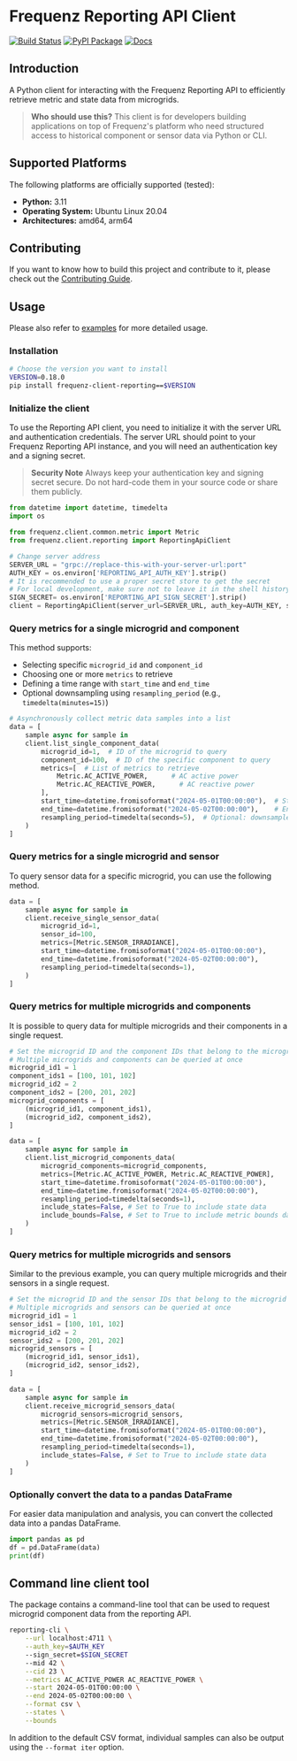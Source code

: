 # Frequenz Reporting API Client

[![Build Status](https://github.com/frequenz-floss/frequenz-client-reporting-python/actions/workflows/ci.yaml/badge.svg)](https://github.com/frequenz-floss/frequenz-client-reporting-python/actions/workflows/ci.yaml)
[![PyPI Package](https://img.shields.io/pypi/v/frequenz-client-reporting)](https://pypi.org/project/frequenz-client-reporting/)
[![Docs](https://img.shields.io/badge/docs-latest-informational)](https://frequenz-floss.github.io/frequenz-client-reporting-python/)

## Introduction

A Python client for interacting with the Frequenz Reporting API to efficiently retrieve metric and state data from microgrids.

> **Who should use this?**
> This client is for developers building applications on top of Frequenz's platform who need structured access to historical component or sensor data via Python or CLI.


## Supported Platforms

The following platforms are officially supported (tested):

- **Python:** 3.11
- **Operating System:** Ubuntu Linux 20.04
- **Architectures:** amd64, arm64

## Contributing

If you want to know how to build this project and contribute to it, please
check out the [Contributing Guide](CONTRIBUTING.md).


## Usage

Please also refer to [examples](https://github.com/frequenz-floss/frequenz-client-reporting-python/tree/HEAD/examples) for more detailed usage.

### Installation

```bash
# Choose the version you want to install
VERSION=0.18.0
pip install frequenz-client-reporting==$VERSION
```


### Initialize the client

To use the Reporting API client, you need to initialize it with the server URL and authentication credentials.
The server URL should point to your Frequenz Reporting API instance, and you will need an authentication key and a signing secret.

> **Security Note**
> Always keep your authentication key and signing secret secure. Do not hard-code them in your source code or share them publicly.

```python
from datetime import datetime, timedelta
import os

from frequenz.client.common.metric import Metric
from frequenz.client.reporting import ReportingApiClient

# Change server address
SERVER_URL = "grpc://replace-this-with-your-server-url:port"
AUTH_KEY = os.environ['REPORTING_API_AUTH_KEY'].strip()
# It is recommended to use a proper secret store to get the secret
# For local development, make sure not to leave it in the shell history
SIGN_SECRET= os.environ['REPORTING_API_SIGN_SECRET'].strip()
client = ReportingApiClient(server_url=SERVER_URL, auth_key=AUTH_KEY, sign_secret=SIGN_SECRET)
```

### Query metrics for a single microgrid and component

This method supports:
- Selecting specific `microgrid_id` and `component_id`
- Choosing one or more `metrics` to retrieve
- Defining a time range with `start_time` and `end_time`
- Optional downsampling using `resampling_period` (e.g., `timedelta(minutes=15)`)

```python
# Asynchronously collect metric data samples into a list
data = [
    sample async for sample in
    client.list_single_component_data(
        microgrid_id=1,  # ID of the microgrid to query
        component_id=100,  # ID of the specific component to query
        metrics=[  # List of metrics to retrieve
            Metric.AC_ACTIVE_POWER,      # AC active power
            Metric.AC_REACTIVE_POWER,      # AC reactive power
        ],
        start_time=datetime.fromisoformat("2024-05-01T00:00:00"),  # Start of query range (UTC)
        end_time=datetime.fromisoformat("2024-05-02T00:00:00"),    # End of query range (UTC)
        resampling_period=timedelta(seconds=5),  # Optional: downsample data to 5-second intervals
    )
]
```


### Query metrics for a single microgrid and sensor

To query sensor data for a specific microgrid, you can use the following method.

```python
data = [
    sample async for sample in
    client.receive_single_sensor_data(
        microgrid_id=1,
        sensor_id=100,
        metrics=[Metric.SENSOR_IRRADIANCE],
        start_time=datetime.fromisoformat("2024-05-01T00:00:00"),
        end_time=datetime.fromisoformat("2024-05-02T00:00:00"),
        resampling_period=timedelta(seconds=1),
    )
]
```


### Query metrics for multiple microgrids and components

It is possible to query data for multiple microgrids and their components in a single request.

```python
# Set the microgrid ID and the component IDs that belong to the microgrid
# Multiple microgrids and components can be queried at once
microgrid_id1 = 1
component_ids1 = [100, 101, 102]
microgrid_id2 = 2
component_ids2 = [200, 201, 202]
microgrid_components = [
    (microgrid_id1, component_ids1),
    (microgrid_id2, component_ids2),
]

data = [
    sample async for sample in
    client.list_microgrid_components_data(
        microgrid_components=microgrid_components,
        metrics=[Metric.AC_ACTIVE_POWER, Metric.AC_REACTIVE_POWER],
        start_time=datetime.fromisoformat("2024-05-01T00:00:00"),
        end_time=datetime.fromisoformat("2024-05-02T00:00:00"),
        resampling_period=timedelta(seconds=1),
        include_states=False, # Set to True to include state data
        include_bounds=False, # Set to True to include metric bounds data
    )
]
```

### Query metrics for multiple microgrids and sensors

Similar to the previous example, you can query multiple microgrids and their sensors in a single request.

```python
# Set the microgrid ID and the sensor IDs that belong to the microgrid
# Multiple microgrids and sensors can be queried at once
microgrid_id1 = 1
sensor_ids1 = [100, 101, 102]
microgrid_id2 = 2
sensor_ids2 = [200, 201, 202]
microgrid_sensors = [
    (microgrid_id1, sensor_ids1),
    (microgrid_id2, sensor_ids2),
]

data = [
    sample async for sample in
    client.receive_microgrid_sensors_data(
        microgrid_sensors=microgrid_sensors,
        metrics=[Metric.SENSOR_IRRADIANCE],
        start_time=datetime.fromisoformat("2024-05-01T00:00:00"),
        end_time=datetime.fromisoformat("2024-05-02T00:00:00"),
        resampling_period=timedelta(seconds=1),
        include_states=False, # Set to True to include state data
    )
]
```

### Optionally convert the data to a pandas DataFrame

For easier data manipulation and analysis, you can convert the collected data into a pandas DataFrame.

```python
import pandas as pd
df = pd.DataFrame(data)
print(df)
```

## Command line client tool

The package contains a command-line tool that can be used to request
microgrid component data from the reporting API.

```bash
reporting-cli \
    --url localhost:4711 \
    --auth_key=$AUTH_KEY
    --sign_secret=$SIGN_SECRET
    --mid 42 \
    --cid 23 \
    --metrics AC_ACTIVE_POWER AC_REACTIVE_POWER \
    --start 2024-05-01T00:00:00 \
    --end 2024-05-02T00:00:00 \
    --format csv \
    --states \
    --bounds
```
In addition to the default CSV format, individual samples can also be output using the `--format iter` option.
